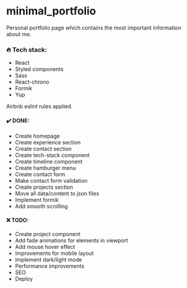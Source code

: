 # minimal_portfolio

Personal portfolio page which contains the most important information about me.

### 🔥 Tech stack:

- React
- Styled components
- Sass
- React-chrono
- Formik
- Yup

Airbnb eslint rules applied.

#### ✔️ DONE:

- Create homepage
- Create experience section
- Create contact section
- Create tech-stack component
- Create timeline component
- Create hamburger menu
- Create contact form
- Make contact form validation
- Create projects section
- Move all data/content to json files
- Implement formik
- Add smooth scrolling

#### ❌ TODO:

- Create project component
- Add fade animations for elements in viewport
- Add mouse hover effect
- Improvements for mobile layout
- Implement dark/light mode
- Performance improvements
- SEO 
- Deploy
